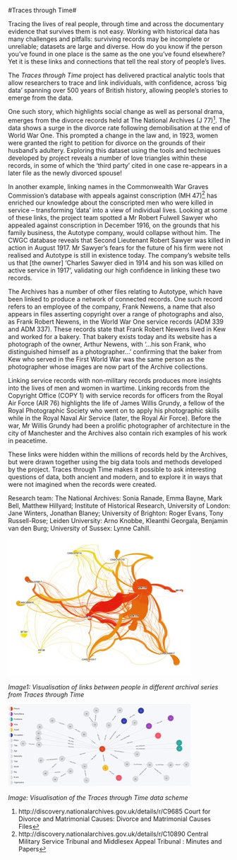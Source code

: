 #Traces through Time#

Tracing the lives of real people, through time and across the documentary evidence that survives them is not easy. Working with historical data has many challenges and pitfalls: surviving records may be incomplete or unreliable; datasets are large and diverse. How do you know if the person you’ve found in one place is the same as the one you’ve found elsewhere? Yet it is these links and connections that tell the real story of people’s lives.

The _Traces through Time_ project has delivered practical analytic tools that allow researchers to trace and link individuals, with confidence, across ‘big data’ spanning over 500 years of British history, allowing people’s stories to emerge from the data.

One such story, which highlights social change as well as personal drama, emerges from the divorce records held at The National Archives (J 77)[<sup>1</sup>](#fn1)<a id="fnref1"/>. The data shows a surge in the divorce rate following demobilisation at the end of World War One. This prompted a change in the law and, in 1923, women were granted the right to petition for divorce on the grounds of their husband’s adultery. Exploring this dataset using the tools and techniques developed by project reveals a number of love triangles within these records, in some of which the ‘third party’ cited in one case re-appears in a later file as the newly divorced spouse!

In another example, linking names in the Commonwealth War Graves Commission’s database with appeals against conscription (MH 47)[<sup>2</sup>](#fn2)<a id="fnref2"/> has enriched our knowledge about the conscripted men who were killed in service – transforming ‘data’ into a view of individual lives. Looking at some of these links, the project team spotted a Mr Robert Fulwell Sawyer who appealed against conscription in December 1916, on the grounds that his family business, the Autotype company, would collapse without him. The CWGC database reveals that Second Lieutenant Robert Sawyer was killed in action in August 1917.
Mr Sawyer’s fears for the future of his firm were not realised and Autotype is still in existence today. The company’s website tells us that [the owner] ‘Charles Sawyer died in 1914 and his son was killed on active service in 1917’, validating our high confidence in linking these two records.

The Archives has a number of other files relating to Autotype, which have been linked to produce a network of connected records. One such record refers to an employee of the company, Frank Newens, a name that also appears in files asserting copyright over a range of photographs and also, as Frank Robert Newens, in the World War One service records (ADM 339 and ADM 337). These records state that Frank Robert Newens lived in Kew and worked for a bakery. That bakery exists today and its website has a photograph of the owner, Arthur Newens, with ‘…his son Frank, who distinguished himself as a photographer…’ confirming that the baker from Kew who served in the First World War was the same person as the photographer whose images are now part of the Archive collections.

Linking service records with non-military records produces more insights into the lives of men and women in wartime. Linking records from the Copyright Office (COPY 1) with service records for officers from the Royal Air Force (AIR 76) highlights the life of James Willis Grundy, a fellow of the Royal Photographic Society who went on to apply his photographic skills while in the Royal Naval Air Service (later, the Royal Air Force). Before the war, Mr Willis Grundy had been a prolific photographer of architecture in the city of Manchester and the Archives also contain rich examples of his work in peacetime.

These links were hidden within the millions of records held by the Archives, but were drawn together using the big data tools and methods developed by the project. Traces through Time makes it possible to ask interesting questions of data, both ancient and modern, and to explore it in ways that were not imagined when the records were created.

Research team: The National Archives: Sonia Ranade, Emma Bayne, Mark Bell, Matthew Hillyard; Institute of Historical Research, University of London: Jane Winters, Jonathan Blaney; University of Brighton: Roger Evans, Tony Russell-Rose; Leiden University: Arno Knobbe, Kleanthi Georgala, Benjamin van den Burg; University of Sussex: Lynne Cahill.

![Image1: Visualisation of links between people in different archival series from Traces through Time](Images/30a.jpg)

_Image1: Visualisation of links between people in different archival series from Traces through Time_

![Image2: Visualisation of the Traces through Time data scheme](Images/30b.jpg)

_Image: Visualisation of the Traces through Time data scheme_

<ol start="1">
<li id="fn1">http://discovery.nationalarchives.gov.uk/details/r/C9685 Court for Divorce and Matrimonial Causes: Divorce and Matrimonial Causes Files<a href="#fnref1">↩</a></li>
<li id="fn2">http://discovery.nationalarchives.gov.uk/details/r/C10890  Central Military Service Tribunal and Middlesex Appeal Tribunal : Minutes and Papers<a href="#fnref2">↩</a></li>
